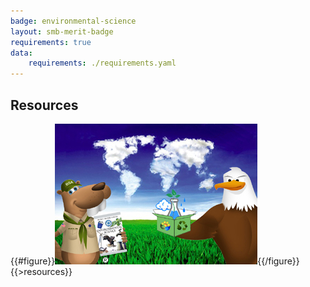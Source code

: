 ```yaml
---
badge: environmental-science
layout: smb-merit-badge
requirements: true
data:
    requirements: ./requirements.yaml
---
```


## Resources

{{#figure}}<img src="environmental-science-bucky.jpg" class="W(100%)" />{{/figure}}
{{>resources}}
